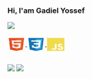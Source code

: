 ### Hi, I'am Gadiel Yossef 

<div align="left">
  <a href="https://github.com/gadielyossef">
  <img height="180em" src="https://github-readme-stats.vercel.app/api?username=gadielyossef&show_icons=true&theme=dark&include_all_commits=true&count_private=true"/>
  <!--<img height="180em" src="https://github-readme-stats.vercel.app/api/top-langs/?username=gadielyossef&layout=compact&langs_count=7&theme=dark"/>-->
</div>
 
  <div style="display: inline_block"><br>
  <img align="center" alt="Gadiel-HTML" height="30" width="40" src="https://raw.githubusercontent.com/devicons/devicon/master/icons/html5/html5-original.svg">
  <img align="center" alt="Gadiel-CSS" height="30" width="40" src="https://raw.githubusercontent.com/devicons/devicon/master/icons/css3/css3-original.svg">
   <img align="center" alt="Gadiel-Js" height="30" width="40" src="https://raw.githubusercontent.com/devicons/devicon/master/icons/javascript/javascript-plain.svg">
</div>

  ##

  <div> 
  <a href = "mailto:gadielyossef@gmail.com"><img src="https://img.shields.io/badge/-Gmail-%23333?style=for-the-badge&logo=gmail&logoColor=white" target="_blank"></a>
  <a href="https://www.linkedin.com/in/gadielyossef/" target="_blank"><img src="https://img.shields.io/badge/-LinkedIn-%230077B5?style=for-the-badge&logo=linkedin&logoColor=white" target="_blank"></a> 
 
</div>

